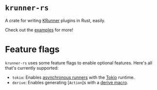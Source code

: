 # `krunner-rs`

A crate for writing [KRunner](https://userbase.kde.org/Plasma/Krunner) plugins in Rust, easily.

Check out the [examples](https://github.com/pluiedev/krunner-rs) for more!

# Feature flags

`krunner-rs` uses some feature flags to enable optional features.
Here's all that's currently supported:

- `tokio`: Enables [asynchronous runners](AsyncRunner) with the [Tokio](::tokio) runtime.
- `derive`: Enables generating [`Action`]s with a [derive macro](derive@Action).
